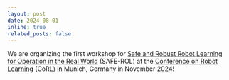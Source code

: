 ```yaml
---
layout: post
date: 2024-08-01
inline: true
related_posts: false
---
```


We are organizing the first workshop for [Safe and Robust Robot Learning for Operation in the Real World](https://sites.google.com/view/corl-2024-safe-rol-workshop) (SAFE-ROL) at the [Conference on Robot Learning](https://www.corl.org/) (CoRL) in Munich, Germany in November 2024!

